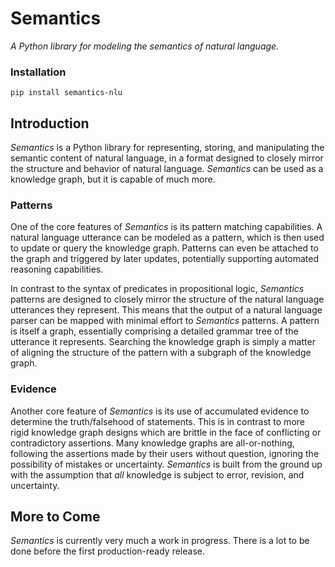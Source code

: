 # Semantics

*A Python library for modeling the semantics of natural language.*

### Installation

`pip install semantics-nlu`

## Introduction

*Semantics* is a Python library for representing, storing, and manipulating the 
semantic content of natural language, in a format designed to closely mirror
the structure and behavior of natural language. *Semantics* can be used as a 
knowledge graph, but it is capable of much more. 

### Patterns

One of the core features of *Semantics* is its pattern matching capabilities. A
natural language utterance can be modeled as a pattern, which is then used to
update or query the knowledge graph. Patterns can even be attached to the graph
and triggered by later updates, potentially supporting automated reasoning
capabilities.

In contrast to the syntax of predicates in propositional logic, *Semantics* patterns 
are designed to closely mirror the structure of the natural language utterances they 
represent. This means that the output of a natural language parser can be mapped with 
minimal effort to *Semantics* patterns. A pattern is itself a graph, essentially
comprising a detailed grammar tree of the utterance it represents. Searching the
knowledge graph is simply a matter of aligning the structure of the pattern with
a subgraph of the knowledge graph.

### Evidence

Another core feature of *Semantics* is its use of accumulated evidence to determine
the truth/falsehood of statements. This is in contrast to more rigid knowledge graph
designs which are brittle in the face of conflicting or contradictory assertions. Many
knowledge graphs are all-or-nothing, following the assertions made by their users 
without question, ignoring the possibility of mistakes or uncertainty. *Semantics* is
built from the ground up with the assumption that *all* knowledge is subject to error,
revision, and uncertainty. 

## More to Come

*Semantics* is currently very much a work in progress. There is a lot to be done
before the first production-ready release.

[comment]: <> (TODO: Uncomment this when it's time:
If you'd like to get involved in the project, please reach out. I'm looking to put 
together a team of people with a passion for natural language understanding and a 
shared vision for how to go about it. This repo is new, but I've been working on 
this project since around 2006. Previous proof of concept implementations have 
convinced me that I'm on the right track for true NLU. I hope to find others who
feel the same.)
